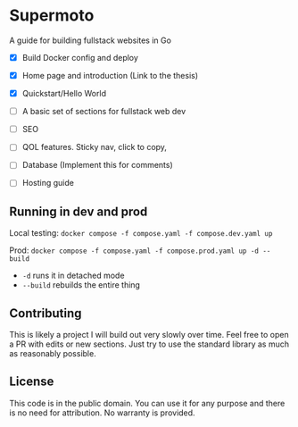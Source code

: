 # Supermoto
A guide for building fullstack websites in Go

- [x] Build Docker config and deploy
- [x] Home page and introduction (Link to the thesis)
- [x] Quickstart/Hello World
- [ ] A basic set of sections for fullstack web dev
- [ ] SEO
- [ ] QOL features. Sticky nav, click to copy, 
- [ ] Database (Implement this for comments)
- [ ] Hosting guide


## Running in dev and prod
Local testing:
``docker compose -f compose.yaml -f compose.dev.yaml up``

Prod:
``docker compose -f compose.yaml -f compose.prod.yaml up -d --build``

- `-d` runs it in detached mode
- `--build` rebuilds the entire thing


## Contributing
This is likely a project I will build out very slowly over time.
Feel free to open a PR with edits or new sections.
Just try to use the standard library as much as reasonably possible.


## License
This code is in the public domain.
You can use it for any purpose and there is no need for attribution.
No warranty is provided.
